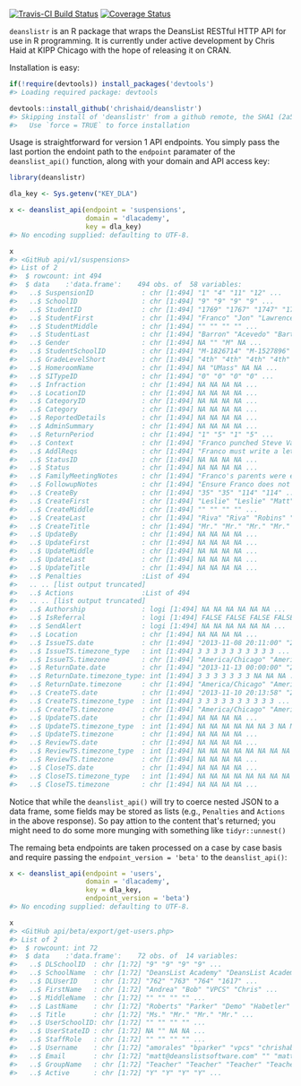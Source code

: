 
<!-- README.md is generated from README.Rmd. Please edit that file -->
[![Travis-CI Build Status](https://travis-ci.org/chrishaid/deanslistr.svg?branch=master)](https://travis-ci.org/chrishaid/deanslistr) [![Coverage Status](https://img.shields.io/codecov/c/github/chrishaid/deanslistr/master.svg)](https://codecov.io/github/chrishaid/deanslistr?branch=master)

`deanslistr` is an R package that wraps the DeansList RESTful HTTP API for use in R programming. It is currently under active development by Chris Haid at KIPP Chicago with the hope of releasing it on CRAN.

Installation is easy:

``` r
if(!require(devtools)) install_packages('devtools')
#> Loading required package: devtools

devtools::install_github('chrishaid/deanslistr')
#> Skipping install of 'deanslistr' from a github remote, the SHA1 (2a52d680) has not changed since last install.
#>   Use `force = TRUE` to force installation
```

Usage is straightforward for version 1 API endpoints. You simply pass the last portion the endoint path to the `endpoint` paramater of the `deanslist_api()` function, along with your domain and API access key:

``` r
library(deanslistr)

dla_key <- Sys.getenv("KEY_DLA")

x <- deanslist_api(endpoint = 'suspensions',
                   domain = 'dlacademy',
                   key = dla_key)
#> No encoding supplied: defaulting to UTF-8.

x
#> <GitHub api/v1/suspensions>
#> List of 2
#>  $ rowcount: int 494
#>  $ data    :'data.frame':    494 obs. of  58 variables:
#>   ..$ SuspensionID            : chr [1:494] "1" "4" "11" "12" ...
#>   ..$ SchoolID                : chr [1:494] "9" "9" "9" "9" ...
#>   ..$ StudentID               : chr [1:494] "1769" "1767" "1747" "1764" ...
#>   ..$ StudentFirst            : chr [1:494] "Franco" "Jon" "Lawrence" "Lena" ...
#>   ..$ StudentMiddle           : chr [1:494] "" "" "" "" ...
#>   ..$ StudentLast             : chr [1:494] "Barron" "Acevedo" "Bartlett" "Charles" ...
#>   ..$ Gender                  : chr [1:494] NA "" "M" NA ...
#>   ..$ StudentSchoolID         : chr [1:494] "M-1826714" "M-1527896" "M-1427693" "F-440537" ...
#>   ..$ GradeLevelShort         : chr [1:494] "4th" "4th" "4th" "4th" ...
#>   ..$ HomeroomName            : chr [1:494] NA "UMass" NA NA ...
#>   ..$ SITypeID                : chr [1:494] "0" "0" "0" "0" ...
#>   ..$ Infraction              : chr [1:494] NA NA NA NA ...
#>   ..$ LocationID              : chr [1:494] NA NA NA NA ...
#>   ..$ CategoryID              : chr [1:494] NA NA NA NA ...
#>   ..$ Category                : chr [1:494] NA NA NA NA ...
#>   ..$ ReportedDetails         : chr [1:494] NA NA NA NA ...
#>   ..$ AdminSummary            : chr [1:494] NA NA NA NA ...
#>   ..$ ReturnPeriod            : chr [1:494] "1" "5" "1" "5" ...
#>   ..$ Context                 : chr [1:494] "Franco punched Steve Vargas in the face during lunch on 11/2.  Steve had 2 get 2 stitches." "Jon was a continuous today after yesterday's referral." "Larry learned an ISS for gross disrespect to staff." "Lena earned a 2 period ISS after earning 3 referrals last week.  She did a great job and is returning to class this afternoon." ...
#>   ..$ AddlReqs                : chr [1:494] "Franco must write a letter of apology to Steve and his parents." "Family meeting after school on Friday." "None at this time." "None" ...
#>   ..$ StatusID                : chr [1:494] NA NA NA NA ...
#>   ..$ Status                  : chr [1:494] NA NA NA NA ...
#>   ..$ FamilyMeetingNotes      : chr [1:494] "Franco's parents were extremely upset and apologetic about the incident." "" "None at this time." "None at this time." ...
#>   ..$ FollowupNotes           : chr [1:494] "Ensure Franco does not exhibit any more overly aggressive or violent behavior." "" "Ms. Johnson to follow up w/ parents." "At Ms. Gonzalez discretion." ...
#>   ..$ CreateBy                : chr [1:494] "35" "35" "114" "114" ...
#>   ..$ CreateFirst             : chr [1:494] "Leslie" "Leslie" "Matt" "Matt" ...
#>   ..$ CreateMiddle            : chr [1:494] "" "" "" "" ...
#>   ..$ CreateLast              : chr [1:494] "Riva" "Riva" "Robins" "Robins" ...
#>   ..$ CreateTitle             : chr [1:494] "Mr." "Mr." "Mr." "Mr." ...
#>   ..$ UpdateBy                : chr [1:494] NA NA NA NA ...
#>   ..$ UpdateFirst             : chr [1:494] NA NA NA NA ...
#>   ..$ UpdateMiddle            : chr [1:494] NA NA NA NA ...
#>   ..$ UpdateLast              : chr [1:494] NA NA NA NA ...
#>   ..$ UpdateTitle             : chr [1:494] NA NA NA NA ...
#>   ..$ Penalties               :List of 494
#>   .. .. [list output truncated]
#>   ..$ Actions                 :List of 494
#>   .. .. [list output truncated]
#>   ..$ Authorship              : logi [1:494] NA NA NA NA NA NA ...
#>   ..$ IsReferral              : logi [1:494] FALSE FALSE FALSE FALSE FALSE FALSE ...
#>   ..$ SendAlert               : logi [1:494] NA NA NA NA NA NA ...
#>   ..$ Location                : chr [1:494] NA NA NA NA ...
#>   ..$ IssueTS.date            : chr [1:494] "2013-11-08 20:11:00" "2013-11-18 22:51:00" "2013-11-18 12:04:00" "2013-11-18 12:05:00" ...
#>   ..$ IssueTS.timezone_type   : int [1:494] 3 3 3 3 3 3 3 3 3 3 ...
#>   ..$ IssueTS.timezone        : chr [1:494] "America/Chicago" "America/Chicago" "America/Chicago" "America/Chicago" ...
#>   ..$ ReturnDate.date         : chr [1:494] "2013-11-13 00:00:00" "2013-11-18 00:00:00" "2013-11-19 00:00:00" "2013-11-18 00:00:00" ...
#>   ..$ ReturnDate.timezone_type: int [1:494] 3 3 3 3 3 3 3 NA NA NA ...
#>   ..$ ReturnDate.timezone     : chr [1:494] "America/Chicago" "America/Chicago" "America/Chicago" "America/Chicago" ...
#>   ..$ CreateTS.date           : chr [1:494] "2013-11-10 20:13:58" "2013-11-17 22:53:36" "2013-11-18 12:05:16" "2013-11-18 12:07:07" ...
#>   ..$ CreateTS.timezone_type  : int [1:494] 3 3 3 3 3 3 3 3 3 3 ...
#>   ..$ CreateTS.timezone       : chr [1:494] "America/Chicago" "America/Chicago" "America/Chicago" "America/Chicago" ...
#>   ..$ UpdateTS.date           : chr [1:494] NA NA NA NA ...
#>   ..$ UpdateTS.timezone_type  : int [1:494] NA NA NA NA NA NA 3 NA NA 3 ...
#>   ..$ UpdateTS.timezone       : chr [1:494] NA NA NA NA ...
#>   ..$ ReviewTS.date           : chr [1:494] NA NA NA NA ...
#>   ..$ ReviewTS.timezone_type  : int [1:494] NA NA NA NA NA NA NA NA NA NA ...
#>   ..$ ReviewTS.timezone       : chr [1:494] NA NA NA NA ...
#>   ..$ CloseTS.date            : chr [1:494] NA NA NA NA ...
#>   ..$ CloseTS.timezone_type   : int [1:494] NA NA NA NA NA NA NA NA NA NA ...
#>   ..$ CloseTS.timezone        : chr [1:494] NA NA NA NA ...
```

Notice that while the `deanslist_api()` will try to coerce nested JSON to a data frame, some fields may be stored as lists (e.g., `Penalties` and `Actions` in the above response). So pay attion to the content that's returned; you might need to do some more munging with something like `tidyr::unnest()`

The remaing beta endpoints are taken processed on a case by case basis and require passing the `endpoint_version = 'beta'` to the `deanslist_api()`:

``` r
x <- deanslist_api(endpoint = 'users',
                   domain = 'dlacademy',
                   key = dla_key,
                   endpoint_version = 'beta')
#> No encoding supplied: defaulting to UTF-8.

x
#> <GitHub api/beta/export/get-users.php>
#> List of 2
#>  $ rowcount: int 72
#>  $ data    :'data.frame':    72 obs. of  14 variables:
#>   ..$ DLSchoolID  : chr [1:72] "9" "9" "9" "9" ...
#>   ..$ SchoolName  : chr [1:72] "DeansList Academy" "DeansList Academy" "DeansList Academy" "DeansList Academy" ...
#>   ..$ DLUserID    : chr [1:72] "762" "763" "764" "1617" ...
#>   ..$ FirstName   : chr [1:72] "Andrea" "Bob" "VPCS" "Chris" ...
#>   ..$ MiddleName  : chr [1:72] "" "" "" "" ...
#>   ..$ LastName    : chr [1:72] "Roberts" "Parker" "Demo" "Habetler" ...
#>   ..$ Title       : chr [1:72] "Ms." "Mr." "Mr." "Mr." ...
#>   ..$ UserSchoolID: chr [1:72] "" "" "" "" ...
#>   ..$ UserStateID : chr [1:72] NA "" NA NA ...
#>   ..$ StaffRole   : chr [1:72] "" "" "" "" ...
#>   ..$ Username    : chr [1:72] "amorales" "bparker" "vpcs" "chrishabetler" ...
#>   ..$ Email       : chr [1:72] "matt@deanslistsoftware.com" "" "matt+vpcs@deanslistsoftware.com" "chris@habetlerconsulting.com" ...
#>   ..$ GroupName   : chr [1:72] "Teacher" "Teacher" "Teacher" "Teacher" ...
#>   ..$ Active      : chr [1:72] "Y" "Y" "Y" "Y" ...
```
